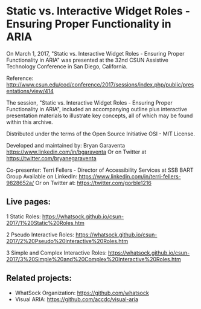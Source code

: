 Static vs. Interactive Widget Roles - Ensuring Proper Functionality in ARIA
===

On March 1, 2017, "Static vs. Interactive Widget Roles - Ensuring Proper Functionality in ARIA" was presented at the 32nd CSUN Assistive Technology Conference in San Diego, California.

Reference: http://www.csun.edu/cod/conference/2017/sessions/index.php/public/presentations/view/414

The session, "Static vs. Interactive Widget Roles - Ensuring Proper Functionality in ARIA", included an accompanying outline plus interactive presentation materials to illustrate key concepts, all of which may be found within this archive.

Distributed under the terms of the Open Source Initiative OSI - MIT License.

Developed and maintained by: Bryan Garaventa https://www.linkedin.com/in/bgaraventa
Or on Twitter at https://twitter.com/bryanegaraventa

Co-presenter: Terri Fellers - Director of Accessibility Services at SSB BART Group
Available on LinkedIn: https://www.linkedin.com/in/terri-fellers-9828652a/ 
Or on Twitter at: https://twitter.com/gorble1216

Live pages:
-----

1 Static Roles: https://whatsock.github.io/csun-2017/1%20Static%20Roles.htm

2 Pseudo Interactive Roles: https://whatsock.github.io/csun-2017/2%20Pseudo%20Interactive%20Roles.htm

3 Simple and Complex Interactive Roles: https://whatsock.github.io/csun-2017/3%20Simple%20and%20Complex%20Interactive%20Roles.htm

Related projects:
-----

* WhatSock Organization: https://github.com/whatsock
* Visual ARIA: https://github.com/accdc/visual-aria
